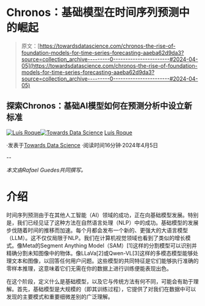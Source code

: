 # Chronos：基础模型在时间序列预测中的崛起

> 原文：[https://towardsdatascience.com/chronos-the-rise-of-foundation-models-for-time-series-forecasting-aaeba62d9da3?source=collection_archive---------0-----------------------#2024-04-05](https://towardsdatascience.com/chronos-the-rise-of-foundation-models-for-time-series-forecasting-aaeba62d9da3?source=collection_archive---------0-----------------------#2024-04-05)

## 探索Chronos：基础AI模型如何在预测分析中设立新标准

[](https://medium.com/@luisroque?source=post_page---byline--aaeba62d9da3--------------------------------)[![Luís Roque](../Images/e281d470b403375ba3c6f521b1ccf915.png)](https://medium.com/@luisroque?source=post_page---byline--aaeba62d9da3--------------------------------)[](https://towardsdatascience.com/?source=post_page---byline--aaeba62d9da3--------------------------------)[![Towards Data Science](../Images/a6ff2676ffcc0c7aad8aaf1d79379785.png)](https://towardsdatascience.com/?source=post_page---byline--aaeba62d9da3--------------------------------) [Luís Roque](https://medium.com/@luisroque?source=post_page---byline--aaeba62d9da3--------------------------------)

·发表于[Towards Data Science](https://towardsdatascience.com/?source=post_page---byline--aaeba62d9da3--------------------------------) ·阅读时间16分钟·2024年4月5日

--

*本文由Rafael Guedes共同撰写。*

# 介绍

时间序列预测由于在其他人工智能（AI）领域的成功，正在向基础模型发展。特别是，我们已经见证了这种方法在自然语言处理（NLP）中的成功。基础模型的发展步伐随着时间的推移而加速。每个月都会发布一个新的、更强大的大语言模型（LLM）。这不仅仅局限于NLP。我们在计算机视觉领域也看到了类似的增长模式。像Meta的Segment Anything Model（SAM）[1]这样的分割模型可以识别并精确分割未知图像中的物体。像LLaVa[2]或Qwen-VL[3]这样的多模态模型能够处理文本和图像，以回答任何用户问题。这些模型的共同特征是它们能够执行准确的零样本推理，这意味着它们无需在你的数据上进行训练便能表现出色。

在这个阶段，定义什么是基础模型，以及它与传统方法有何不同，可能会有助于理解。首先，基础模型是大规模的（即其训练过程），它提供了对我们在数据中可以发现的主要模式和重要细微差别的广泛理解。
